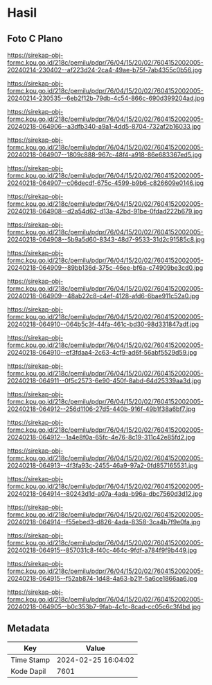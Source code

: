 # Hasil

## Foto C Plano

https://sirekap-obj-formc.kpu.go.id/218c/pemilu/pdpr/76/04/15/20/02/7604152002005-20240214-230402--af223d24-2ca4-49ae-b75f-7ab4355c0b56.jpg

https://sirekap-obj-formc.kpu.go.id/218c/pemilu/pdpr/76/04/15/20/02/7604152002005-20240214-230535--6eb2f12b-79db-4c54-866c-690d399204ad.jpg

https://sirekap-obj-formc.kpu.go.id/218c/pemilu/pdpr/76/04/15/20/02/7604152002005-20240218-064906--a3dfb340-a9a1-4dd5-8704-732af2b16033.jpg

https://sirekap-obj-formc.kpu.go.id/218c/pemilu/pdpr/76/04/15/20/02/7604152002005-20240218-064907--1809c888-967c-48f4-a918-86e683367ed5.jpg

https://sirekap-obj-formc.kpu.go.id/218c/pemilu/pdpr/76/04/15/20/02/7604152002005-20240218-064907--c06decdf-675c-4599-b9b6-c826609e0146.jpg

https://sirekap-obj-formc.kpu.go.id/218c/pemilu/pdpr/76/04/15/20/02/7604152002005-20240218-064908--d2a54d62-d13a-42bd-91be-0fdad222b679.jpg

https://sirekap-obj-formc.kpu.go.id/218c/pemilu/pdpr/76/04/15/20/02/7604152002005-20240218-064908--5b9a5d60-8343-48d7-9533-31d2c91585c8.jpg

https://sirekap-obj-formc.kpu.go.id/218c/pemilu/pdpr/76/04/15/20/02/7604152002005-20240218-064909--89bb136d-375c-46ee-bf6a-c74909be3cd0.jpg

https://sirekap-obj-formc.kpu.go.id/218c/pemilu/pdpr/76/04/15/20/02/7604152002005-20240218-064909--48ab22c8-c4ef-4128-afd6-6bae911c52a0.jpg

https://sirekap-obj-formc.kpu.go.id/218c/pemilu/pdpr/76/04/15/20/02/7604152002005-20240218-064910--064b5c3f-44fa-461c-bd30-98d331847adf.jpg

https://sirekap-obj-formc.kpu.go.id/218c/pemilu/pdpr/76/04/15/20/02/7604152002005-20240218-064910--ef3fdaa4-2c63-4cf9-ad6f-56abf5529d59.jpg

https://sirekap-obj-formc.kpu.go.id/218c/pemilu/pdpr/76/04/15/20/02/7604152002005-20240218-064911--0f5c2573-6e90-450f-8abd-64d25339aa3d.jpg

https://sirekap-obj-formc.kpu.go.id/218c/pemilu/pdpr/76/04/15/20/02/7604152002005-20240218-064912--256d1106-27d5-440b-916f-49b1f38a6bf7.jpg

https://sirekap-obj-formc.kpu.go.id/218c/pemilu/pdpr/76/04/15/20/02/7604152002005-20240218-064912--1a4e8f0a-65fc-4e76-8c19-311c42e85fd2.jpg

https://sirekap-obj-formc.kpu.go.id/218c/pemilu/pdpr/76/04/15/20/02/7604152002005-20240218-064913--4f3fa93c-2455-46a9-97a2-0fd857165531.jpg

https://sirekap-obj-formc.kpu.go.id/218c/pemilu/pdpr/76/04/15/20/02/7604152002005-20240218-064914--80243d1d-a07a-4ada-b96a-dbc7560d3d12.jpg

https://sirekap-obj-formc.kpu.go.id/218c/pemilu/pdpr/76/04/15/20/02/7604152002005-20240218-064914--f55ebed3-d826-4ada-8358-3ca4b7f9e0fa.jpg

https://sirekap-obj-formc.kpu.go.id/218c/pemilu/pdpr/76/04/15/20/02/7604152002005-20240218-064915--857031c8-f40c-464c-9fdf-a784f9f9b449.jpg

https://sirekap-obj-formc.kpu.go.id/218c/pemilu/pdpr/76/04/15/20/02/7604152002005-20240218-064915--f52ab874-1d48-4a63-b21f-5a6ce1866aa6.jpg

https://sirekap-obj-formc.kpu.go.id/218c/pemilu/pdpr/76/04/15/20/02/7604152002005-20240218-064905--b0c353b7-9fab-4c1c-8cad-cc05c6c3f4bd.jpg


## Metadata

| Key        | Value               |
| ---------- | ------------------- |
| Time Stamp | 2024-02-25 16:04:02 |
| Kode Dapil | 7601                |



